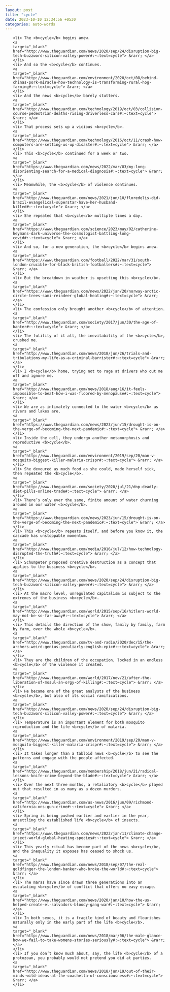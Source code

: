```yaml
---
layout: post
title: "cycle"
date: 2023-10-10 12:34:56 +0530
categories: auto-words
---
```

<ol>

    <li> The <b>cycle</b> begins anew.
    <a 
    target="_blank" 
    href="http://www.theguardian.com/news/2020/sep/24/disruption-big-tech-buzzword-silicon-valley-power#:~:text=cycle"> &rarr; </a>
    </li>
    <li> And so the <b>cycle</b> continues.
    <a 
    target="_blank" 
    href="http://www.theguardian.com/environment/2020/oct/08/behind-chinas-pork-miracle-how-technology-is-transforming-rural-hog-farming#:~:text=cycle"> &rarr; </a>
    </li>
    <li> And the news <b>cycle</b> barely stutters.
    <a 
    target="_blank" 
    href="http://www.theguardian.com/technology/2019/oct/03/collision-course-pedestrian-deaths-rising-driverless-cars#:~:text=cycle"> &rarr; </a>
    </li>
    <li> That process sets up a vicious <b>cycle</b>.
    <a 
    target="_blank" 
    href="http://www.theguardian.com/technology/2016/oct/11/crash-how-computers-are-setting-us-up-disaster#:~:text=cycle"> &rarr; </a>
    </li>
    <li> This <b>cycle</b> continued for a week or two.
    <a 
    target="_blank" 
    href="https://www.theguardian.com/news/2022/mar/03/my-long-disorienting-search-for-a-medical-diagnosis#:~:text=cycle"> &rarr; </a>
    </li>
    <li> Meanwhile, the <b>cycle</b> of violence continues.
    <a 
    target="_blank" 
    href="http://www.theguardian.com/news/2021/jun/10/floredelis-did-brazil-evangelical-superstar-have-her-husband-killed#:~:text=cycle"> &rarr; </a>
    </li>
    <li> She repeated that <b>cycle</b> multiple times a day.
    <a 
    target="_blank" 
    href="https://www.theguardian.com/science/2023/may/02/catherine-heymans-dark-universe-the-cosmologist-battling-long-covid#:~:text=cycle"> &rarr; </a>
    </li>
    <li> And so, for a new generation, the <b>cycle</b> begins anew.
    <a 
    target="_blank" 
    href="https://www.theguardian.com/football/2022/mar/31/south-london-crucible-for-black-british-footballers#:~:text=cycle"> &rarr; </a>
    </li>
    <li> But the breakdown in weather is upsetting this <b>cycle</b>.
    <a 
    target="_blank" 
    href="https://www.theguardian.com/news/2022/jan/20/norway-arctic-circle-trees-sami-reindeer-global-heating#:~:text=cycle"> &rarr; </a>
    </li>
    <li> The confession only brought another <b>cycle</b> of attention.
    <a 
    target="_blank" 
    href="http://www.theguardian.com/society/2017/jun/30/the-age-of-banter#:~:text=cycle"> &rarr; </a>
    </li>
    <li> The futility of it all, the inevitability of the <b>cycle</b>, crushed me.
    <a 
    target="_blank" 
    href="http://www.theguardian.com/news/2018/jun/26/trials-and-tribulations-my-life-as-a-criminal-barrister#:~:text=cycle"> &rarr; </a>
    </li>
    <li> I <b>cycle</b> home, trying not to rage at drivers who cut me off and ignore me.
    <a 
    target="_blank" 
    href="http://www.theguardian.com/news/2018/aug/16/it-feels-impossible-to-beat-how-i-was-floored-by-menopause#:~:text=cycle"> &rarr; </a>
    </li>
    <li> We are as intimately connected to the water <b>cycle</b> as rivers and lakes are.
    <a 
    target="_blank" 
    href="https://www.theguardian.com/news/2023/jun/15/drought-is-on-the-verge-of-becoming-the-next-pandemic#:~:text=cycle"> &rarr; </a>
    </li>
    <li> Inside the cell, they undergo another metamorphosis and reproductive <b>cycle</b>.
    <a 
    target="_blank" 
    href="http://www.theguardian.com/environment/2019/sep/20/man-v-mosquito-biggest-killer-malaria-crispr#:~:text=cycle"> &rarr; </a>
    </li>
    <li> She devoured as much food as she could, made herself sick, then repeated the <b>cycle</b>.
    <a 
    target="_blank" 
    href="http://www.theguardian.com/society/2020/jul/21/dnp-deadly-diet-pills-online-trade#:~:text=cycle"> &rarr; </a>
    </li>
    <li> There’s only ever the same, finite amount of water churning around in our water <b>cycle</b>.
    <a 
    target="_blank" 
    href="https://www.theguardian.com/news/2023/jun/15/drought-is-on-the-verge-of-becoming-the-next-pandemic#:~:text=cycle"> &rarr; </a>
    </li>
    <li> This <b>cycle</b> repeats itself, and before you know it, the cascade has unstoppable momentum.
    <a 
    target="_blank" 
    href="http://www.theguardian.com/media/2016/jul/12/how-technology-disrupted-the-truth#:~:text=cycle"> &rarr; </a>
    </li>
    <li> Schumpeter proposed creative destruction as a concept that applies to the business <b>cycle</b>.
    <a 
    target="_blank" 
    href="http://www.theguardian.com/news/2020/sep/24/disruption-big-tech-buzzword-silicon-valley-power#:~:text=cycle"> &rarr; </a>
    </li>
    <li> At the macro level, unregulated capitalism is subject to the extremes of the business <b>cycle</b>.
    <a 
    target="_blank" 
    href="http://www.theguardian.com/world/2015/sep/16/hitlers-world-may-not-be-so-far-away#:~:text=cycle"> &rarr; </a>
    </li>
    <li> This details the direction of the show, family by family, farm by farm, over the whole <b>cycle</b>.
    <a 
    target="_blank" 
    href="http://www.theguardian.com/tv-and-radio/2020/dec/15/the-archers-weird-genius-peculiarly-english-epic#:~:text=cycle"> &rarr; </a>
    </li>
    <li> They are the children of the occupation, locked in an endless <b>cycle</b> of the violence it created.
    <a 
    target="_blank" 
    href="http://www.theguardian.com/world/2017/nov/21/after-the-liberation-of-mosul-an-orgy-of-killing#:~:text=cycle"> &rarr; </a>
    </li>
    <li> He became one of the great analysts of the business <b>cycle</b>, but also of its social ramifications.
    <a 
    target="_blank" 
    href="http://www.theguardian.com/news/2020/sep/24/disruption-big-tech-buzzword-silicon-valley-power#:~:text=cycle"> &rarr; </a>
    </li>
    <li> Temperature is an important element for both mosquito reproduction and the life <b>cycle</b> of malaria.
    <a 
    target="_blank" 
    href="http://www.theguardian.com/environment/2019/sep/20/man-v-mosquito-biggest-killer-malaria-crispr#:~:text=cycle"> &rarr; </a>
    </li>
    <li> It takes longer than a tabloid news <b>cycle</b> to see the patterns and engage with the people affected.
    <a 
    target="_blank" 
    href="http://www.theguardian.com/membership/2018/jun/21/radical-lessons-knife-crime-beyond-the-blade#:~:text=cycle"> &rarr; </a>
    </li>
    <li> Over the next three months, a retaliatory <b>cycle</b> played out that resulted in as many as a dozen murders.
    <a 
    target="_blank" 
    href="http://www.theguardian.com/us-news/2016/jun/09/richmond-california-ons-gun-crime#:~:text=cycle"> &rarr; </a>
    </li>
    <li> Spring is being pushed earlier and earlier in the year, unsettling the established life <b>cycle</b> of insects.
    <a 
    target="_blank" 
    href="https://www.theguardian.com/news/2022/jan/11/climate-change-insect-world-global-heating-species#:~:text=cycle"> &rarr; </a>
    </li>
    <li> This yearly ritual has become part of the news <b>cycle</b>, and the inequality it exposes has ceased to shock us.
    <a 
    target="_blank" 
    href="http://www.theguardian.com/news/2018/sep/07/the-real-goldfinger-the-london-banker-who-broke-the-world#:~:text=cycle"> &rarr; </a>
    </li>
    <li> The maras have since drawn three generations into an escalating <b>cycle</b> of conflict that offers no easy escape.
    <a 
    target="_blank" 
    href="http://www.theguardian.com/news/2020/jan/10/how-the-us-helped-create-el-salvadors-bloody-gang-war#:~:text=cycle"> &rarr; </a>
    </li>
    <li> In both sexes, it is a fragile kind of beauty and flourishes naturally only in the early part of the life <b>cycle</b>.
    <a 
    target="_blank" 
    href="http://www.theguardian.com/news/2018/mar/06/the-male-glance-how-we-fail-to-take-womens-stories-seriously#:~:text=cycle"> &rarr; </a>
    </li>
    <li> If you don’t know much about, say, the life <b>cycle</b> of a protozoan, you probably would not pretend you did at parties.
    <a 
    target="_blank" 
    href="http://www.theguardian.com/news/2018/jun/19/out-of-their-minds-wild-ideas-at-the-coachella-of-consciousness#:~:text=cycle"> &rarr; </a>
    </li>